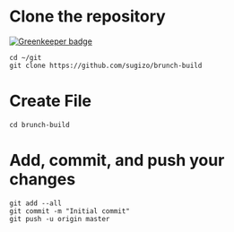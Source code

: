 # Clone the repository

[![Greenkeeper badge](https://badges.greenkeeper.io/sugizo/brunch-build.svg)](https://greenkeeper.io/)

	cd ~/git
	git clone https://github.com/sugizo/brunch-build

# Create File
	cd brunch-build

# Add, commit, and push your changes
	git add --all
	git commit -m "Initial commit"
	git push -u origin master
